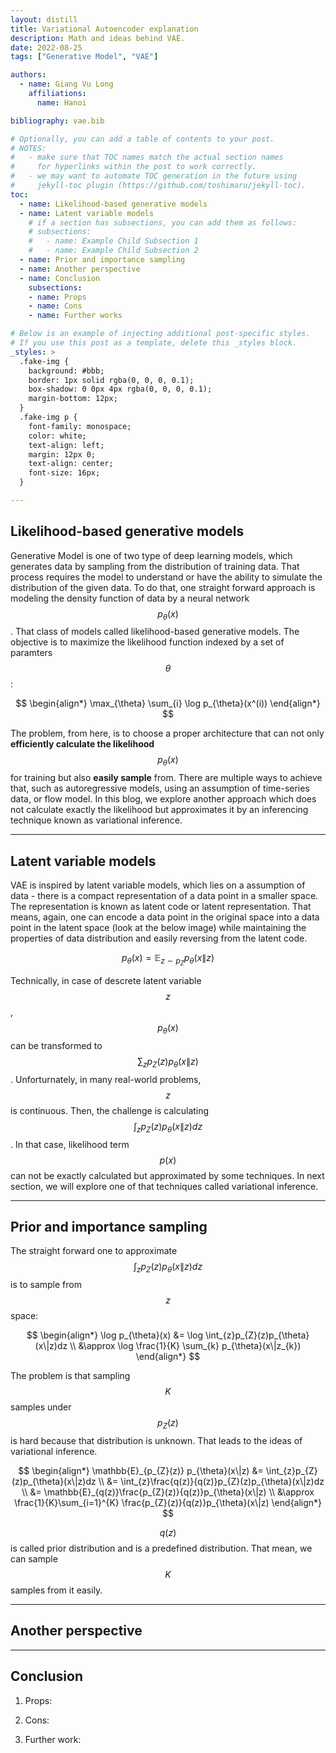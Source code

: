 ```yaml
---
layout: distill
title: Variational Autoencoder explanation
description: Math and ideas behind VAE.
date: 2022-08-25
tags: ["Generative Model", "VAE"]

authors:
  - name: Giang Vu Long
    affiliations:
      name: Hanoi

bibliography: vae.bib

# Optionally, you can add a table of contents to your post.
# NOTES:
#   - make sure that TOC names match the actual section names
#     for hyperlinks within the post to work correctly.
#   - we may want to automate TOC generation in the future using
#     jekyll-toc plugin (https://github.com/toshimaru/jekyll-toc).
toc:
  - name: Likelihood-based generative models
  - name: Latent variable models
    # if a section has subsections, you can add them as follows:
    # subsections:
    #   - name: Example Child Subsection 1
    #   - name: Example Child Subsection 2
  - name: Prior and importance sampling
  - name: Another perspective
  - name: Conclusion
    subsections:
    - name: Props
    - name: Cons
    - name: Further works

# Below is an example of injecting additional post-specific styles.
# If you use this post as a template, delete this _styles block.
_styles: >
  .fake-img {
    background: #bbb;
    border: 1px solid rgba(0, 0, 0, 0.1);
    box-shadow: 0 0px 4px rgba(0, 0, 0, 0.1);
    margin-bottom: 12px;
  }
  .fake-img p {
    font-family: monospace;
    color: white;
    text-align: left;
    margin: 12px 0;
    text-align: center;
    font-size: 16px;
  }

---
```


## Likelihood-based generative models

Generative Model is one of two type of deep learning models, which generates data by sampling from the distribution of training data. That process requires the model to understand or have the ability to simulate the distribution of the given data. To do that, one straight forward approach is modeling the density function of data by a neural network $$p_{\theta}(x)$$. That class of models called likelihood-based generative models. The objective is to maximize the likelihood function indexed by a set of paramters $$\theta$$:

$$
\begin{align*}
  \max_{\theta} \sum_{i} \log p_{\theta}(x^(i))
\end{align*}
$$

The problem, from here, is to choose a proper architecture that can not only **efficiently calculate the likelihood** $$p_{\theta}(x)$$ for training but also **easily sample** from. There are multiple ways to achieve that, such as autoregressive models, using an assumption of time-series data, or flow model. In this blog, we explore another approach which does not calculate exactly the likelihood but approximates it by an inferencing technique known as variational inference. 

***

## Latent variable models

VAE is inspired by latent variable models, which lies on a assumption of data - there is a compact representation of a data point in a smaller space. The representation is known as latent code or latent representation. That means, again, one can encode a data point in the original space into a data point in the latent space (look at the below image) while maintaining the properties of data distribution and easily reversing from the latent code.

$$
  p_{\theta}(x) = \mathbb{E}_{z \sim p_{Z}} p_{\theta}(x\|z)
$$

Technically, in case of descrete latent variable $$z$$, $$p_{\theta}(x)$$ can be transformed to $$\sum_{z}p_{Z}(z)p_{\theta}(x\|z)$$. Unforturnately, in many real-world problems, $$z$$ is continuous. Then, the challenge is calculating $$\int_{z}p_{Z}(z)p_{\theta}(x\|z)dz$$. In that case, likelihood term $$p(x)$$ can not be exactly calculated but approximated by some techniques. In next section, we will explore one of that techniques called variational inference.

***

## Prior and importance sampling

The straight forward one to approximate $$\int_{z}p_{Z}(z)p_{\theta}(x\|z)dz$$ is to sample from $$z$$ space:

$$
\begin{align*}
  \log p_{\theta}(x) &= \log \int_{z}p_{Z}(z)p_{\theta}(x\|z)dz \\
  &\approx \log \frac{1}{K} \sum_{k} p_{\theta}(x\|z_{k})
\end{align*}
$$

The problem is that sampling $$K$$ samples under $$p_{Z}(z)$$ is hard because that distribution is unknown. That leads to the ideas of variational inference.

$$
\begin{align*}
\mathbb{E}_{p_{Z}(z)} p_{\theta}(x\|z) &= \int_{z}p_{Z}(z)p_{\theta}(x\|z)dz \\
&= \int_{z}\frac{q(z)}{q(z)}p_{Z}(z)p_{\theta}(x\|z)dz \\
&= \mathbb{E}_{q(z)}\frac{p_{Z}(z)}{q(z)}p_{\theta}(x\|z) \\  
&\approx \frac{1}{K}\sum_{i=1}^{K} \frac{p_{Z}(z)}{q(z)}p_{\theta}(x\|z) 
\end{align*}
$$

$$q(z)$$ is called prior distribution and is a predefined distribution. That mean, we can sample $$K$$ samples from it easily.

***

## Another perspective

***

## Conclusion

1. Props:
  
2. Cons:

3. Further work:

